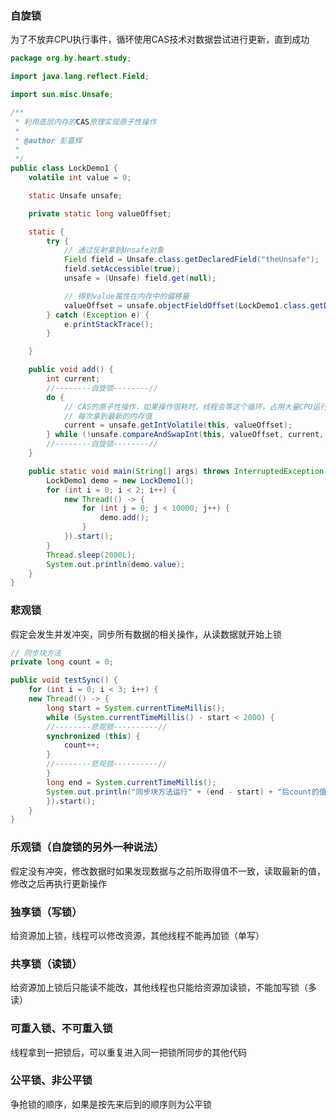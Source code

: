 ### 自旋锁
为了不放弃CPU执行事件，循环使用CAS技术对数据尝试进行更新，直到成功
```java
package org.by.heart.study;

import java.lang.reflect.Field;

import sun.misc.Unsafe;

/**
 * 利用底层内存的CAS原理实现原子性操作
 * 
 * @author 彭嘉辉
 *
 */
public class LockDemo1 {
	volatile int value = 0;

	static Unsafe unsafe;

	private static long valueOffset;

	static {
		try {
			// 通过反射拿到Unsafe对象
			Field field = Unsafe.class.getDeclaredField("theUnsafe");
			field.setAccessible(true);
			unsafe = (Unsafe) field.get(null);

			// 得到value属性在内存中的偏移量
			valueOffset = unsafe.objectFieldOffset(LockDemo1.class.getDeclaredField("value"));
		} catch (Exception e) {
			e.printStackTrace();
		}

	}

	public void add() {
		int current;
		//--------自旋锁--------//
		do {
			// CAS的原子性操作，如果操作很耗时，线程会等这个循环，占用大量CPU运行时间
			// 每次拿到最新的内存值
			current = unsafe.getIntVolatile(this, valueOffset);
		} while (!unsafe.compareAndSwapInt(this, valueOffset, current, current + 1));// 加1失败了就重试
		//--------自旋锁--------//
	}

	public static void main(String[] args) throws InterruptedException {
		LockDemo1 demo = new LockDemo1();
		for (int i = 0; i < 2; i++) {
			new Thread(() -> {
				for (int j = 0; j < 10000; j++) {
					demo.add();
				}
			}).start();
		}
		Thread.sleep(2000L);
		System.out.println(demo.value);
	}
}

```

### 悲观锁
假定会发生并发冲突，同步所有数据的相关操作，从读数据就开始上锁
```java
// 同步块方法
private long count = 0;

public void testSync() {
    for (int i = 0; i < 3; i++) {
	new Thread(() -> {
	    long start = System.currentTimeMillis();
	    while (System.currentTimeMillis() - start < 2000) {
	    //--------悲观锁----------//
	    synchronized (this) {
	        count++;
	    }
	    //--------悲观锁----------//
        }
        long end = System.currentTimeMillis();
        System.out.println("同步块方法运行" + (end - start) + "后count的值为：" + count);
        }).start();
    }
}
```


### 乐观锁（自旋锁的另外一种说法）
假定没有冲突，修改数据时如果发现数据与之前所取得值不一致，读取最新的值，修改之后再执行更新操作

### 独享锁（写锁）
给资源加上锁，线程可以修改资源，其他线程不能再加锁（单写）

### 共享锁（读锁）
给资源加上锁后只能读不能改，其他线程也只能给资源加读锁，不能加写锁（多读）

### 可重入锁、不可重入锁
线程拿到一把锁后，可以重复进入同一把锁所同步的其他代码

### 公平锁、非公平锁
争抢锁的顺序，如果是按先来后到的顺序则为公平锁